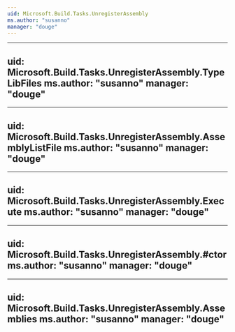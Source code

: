```yaml
---
uid: Microsoft.Build.Tasks.UnregisterAssembly
ms.author: "susanno"
manager: "douge"
---
```


---
uid: Microsoft.Build.Tasks.UnregisterAssembly.TypeLibFiles
ms.author: "susanno"
manager: "douge"
---

---
uid: Microsoft.Build.Tasks.UnregisterAssembly.AssemblyListFile
ms.author: "susanno"
manager: "douge"
---

---
uid: Microsoft.Build.Tasks.UnregisterAssembly.Execute
ms.author: "susanno"
manager: "douge"
---

---
uid: Microsoft.Build.Tasks.UnregisterAssembly.#ctor
ms.author: "susanno"
manager: "douge"
---

---
uid: Microsoft.Build.Tasks.UnregisterAssembly.Assemblies
ms.author: "susanno"
manager: "douge"
---
